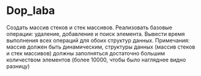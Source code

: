 # Dop_laba
Создать массив стеков и стек массивов. Реализовать базовые операции: удаление, добавление и поиск элемента. 
 Вывести время выполнения всех операций для обоих структур данных.
 Примечания: массив должен быть динамическим, структуры данных (массив стеков и стек массивов)
 должны заполняться достаточно большим количеством элементов (более 10000, чтобы было нагляднее видно разницу)
